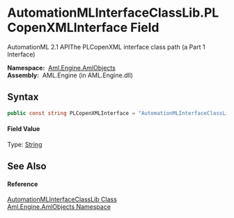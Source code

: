 AutomationMLInterfaceClassLib.PLCopenXMLInterface Field
=======================================================
AutomationML 2.1 APIThe PLCopenXML interface class path (a Part 1 Interface)

  **Namespace:**  [Aml.Engine.AmlObjects][1]  
  **Assembly:**  AML.Engine (in AML.Engine.dll)

Syntax
------

```csharp
public const string PLCopenXMLInterface = "AutomationMLInterfaceClassLib/AutomationMLBaseInterface/ExternalDataConnector/PLCopenXMLInterface"
```

#### Field Value
Type: [String][2]

See Also
--------

#### Reference
[AutomationMLInterfaceClassLib Class][3]  
[Aml.Engine.AmlObjects Namespace][1]  

[1]: ../README.md
[2]: https://docs.microsoft.com/dotnet/api/system.string
[3]: README.md
[4]: https://www.automationml.org
[5]: ../../icons/logoShade.png